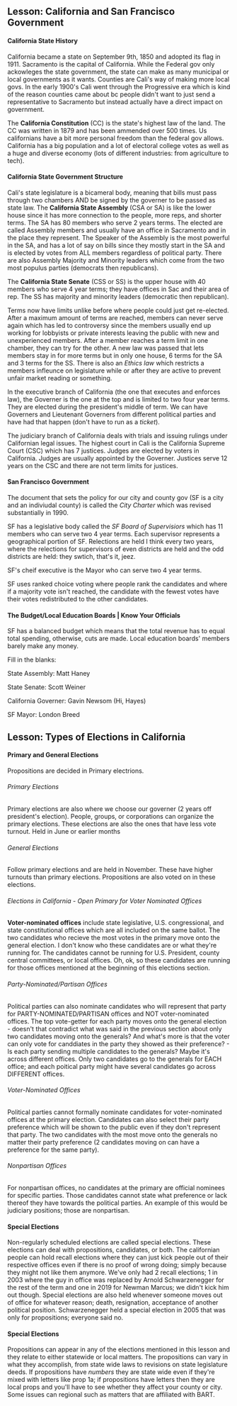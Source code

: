 ## Lesson: California and San Francisco Government
#### California State History
California became a state on September 9th, 1850 and adopted its flag in 1911. Sacramento is the capital of California. While the Federal gov only ackowleges the state government, the state can make as many municipal or local governments as it wants. Counties are Cali's way of making more local govs. In the early 1900's Cali went through the Progressive era which is kind of the reason counties came about bc people didn't want to just send a representative to Sacramento but instead actually have a direct impact on government. 

The **California Constitution** (CC) is the state's highest law of the land. The CC was written in 1879 and has been ammended over 500 times. Us californians have a bit more personal freedom than the federal gov allows. California has a big population and a lot of electoral college votes as well as a huge and diverse economy (lots of different industries: from agriculture to tech). 

#### California State Government Structure
Cali's state legislature is a bicameral body, meaning that bills must pass through two chambers AND be signed by the governer to be passed as state law. The **California State Assembly** (CSA or SA) is like the lower house since it has more connection to the people, more reps, and shorter terms. The SA has 80 members who serve 2 years terms. The elected are called Assembly members and usually have an office in Sacramento and in the place they represent. The Speaker of the Assembly is the most powerful in the SA, and has a lot of say on bills since they mostly start in the SA and is elected by votes from ALL members regardless of political party. There are also Assembly Majority and Minority leaders which come from the two most populus parties (democrats then republicans).

The **California State Senate** (CSS or SS) is the upper house with 40 members who serve 4 year terms; they have offices in Sac and their area of rep. The SS has majority and minority leaders (democratic then republican). 

Terms now have limits unlike before where people could just get re-elected. After a maximum amount of terms are reached, members can never serve again which has led to controversy since the members usually end up working for lobbyists or private interests leaving the public with new and unexperienced members. After a member reaches a term limit in one chamber, they can try for the other. A new law was passed that lets members stay in for more terms but in only one house, 6 terms for the SA and 3 terms for the SS. There is also an *Ethics law* which restricts a members infleunce on legislature while or after they are active to prevent unfair market reading or something. 

In the executive branch of California (the one that executes and enforces law), the Governer is the one at the top and is limited to two four year terms. They are elected during the president's middle of term. We can have Governers and Lieutenant Governers from different political parties and have had that happen (don't have to run as a *ticket*). 

The judiciary branch of California deals with trials and issuing rulings under Californian legal issues. The highest court in Cali is the California Supreme Court (CSC) which has 7 justices. Judges are elected by voters in California. Judges are usually appointed by the Governer. Justices serve 12 years on the CSC and there are not term limits for justices. 

#### San Francisco Government 
The document that sets the policy for our city and county gov (SF is a city and an indiviudal county) is called the *City Charter* which was revised substantially in 1990. 

SF has a legislative body called the *SF Board of Supervisiors* which has 11 members who can serve two 4 year terms. Each supervisor represents a geographical portion of SF. Relections are held I think every two years, where the relections for supervisors of even districts are held and the odd districts are held: they swtich, that's it, jeez.

SF's cheif executive is the Mayor who can serve two 4 year terms. 

SF uses ranked choice voting where people rank the candidates and where if a majority vote isn't reached, the candidate with the fewest votes have their votes redistributed to the other candidates. 

#### The Budget/Local Education Boards | Know Your Officials
SF has a balanced budget which means that the total revenue has to equal total spending, otherwise, cuts are made. Local education boards' members barely make any money. 

Fill in the blanks:

State Assembly: Matt Haney

State Senate: Scott Weiner

California Governer: Gavin Newsom (Hi, Hayes)

SF Mayor: London Breed

## Lesson: Types of Elections in California
#### Primary and General Elections
Propositions are decided in Primary electrions. 

###### Primary Elections
Primary elections are also where we choose our governer (2 years off president's election). People, groups, or corporations can organize the primary elections. These elections are also the ones that have less vote turnout. Held in June or earlier months

###### General Elections
Follow primary elections and are held in November. These have higher turnouts than primary elections. Propositions are also voted on in these elections.

###### Elections in California - Open Primary for Voter Nominated Offices
**Voter-nominated offices** include state legislative, U.S. congressional, and state constitutional offices which are all included on the same ballot. The two candidates who recieve the most votes in the primary move onto the general election. I don't know who these candidates are or what they're running for. The candidates cannot be running for U.S. President, county central committees, or local offices. Oh, ok, so these candidates are running for those offices mentioned at the beginning of this elections section. 

###### Party-Nominated/Partisan Offices
Political parties can also nominate candidates who will represent that party for PARTY-NOMINATED/PARTISAN offices and NOT voter-nominated offices. The top vote-getter for each party moves onto the general election - doesn't that contradict what was said in the previous section about only two candidates moving onto the generals? And what's more is that the voter can only vote for canddiates in the party they showed as their preference? - Is each party sending multiple candidates to the generals? Maybe it's across different offices. Only two candidates go to the generals for EACH office; and each poitical party might have several candidates go across DIFFERENT offices. 

###### Voter-Nominated Offices
Political parties cannot formally nominate candidates for voter-nominated offices at the primary election. Candidates can also select their party preference which will be shown to the public even if they don't represent that party. The two candidates with the most move onto the generals no matter their party preference (2 candidates moving on can have a preference for the same party). 

###### Nonpartisan Offices
For nonpartisan offices, no candidates at the primary are official nominees for specific parties. Those candidates cannot state what preference or lack thereof they have towards the political parties. An example of this would be judiciary positions; those are nonpartisan. 

#### Special Elections
Non-regularly scheduled elections are called special elections. These elections can deal with propositions, candidates, or both. The californian people can hold recall elections where they can just kick people out of their respective offices even if there is no proof of wrong doing; simply because they might not like them anymore. We've only had 2 recall elections; 1 in 2003 where the guy in office was replaced by Arnold Schwarzenegger for the rest of the term and one in 2019 for Newman Marcus; we didn't kick him out though. Special elections are also held whenever someone moves out of office for whatever reason; death, resignation, acceptance of another political position. Schwarzenegger held a special election in 2005 that was only for propositions; everyone said no. 

#### Special Elections
Propositions can appear in any of the elections mentioned in this lesson and they relate to either statewide or local matters. The propositions can vary in what they accomplish, from state wide laws to revisions on state legislature deeds. If propositions have *numbers* they are state wide even if they're mixed with letters like prop 1a; if propositions have letters then they are local props and you'll have to see whether they affect your county or city. Some issues can regional such as matters that are affiliated with BART. 
